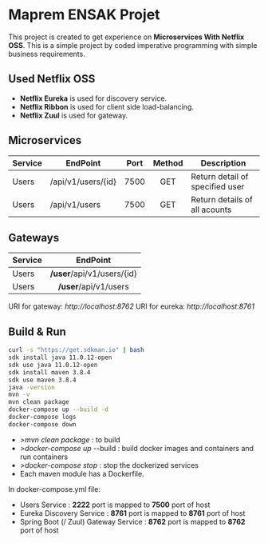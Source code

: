 # Maprem ENSAK Projet

This project is created to get experience on **Microservices With Netflix OSS**. This is a simple project by coded imperative programming with simple business requirements.

## Used Netflix OSS

- **Netflix Eureka** is used for discovery service.
- **Netflix Ribbon** is used for client side load-balancing.
- **Netflix Zuul** is used for gateway.
  
## Microservices

| Service | EndPoint           | Port  | Method | Description                     |
| ------- | ------------------ | :---: | :----: | ------------------------------- |
| Users   | /api/v1/users/{id} | 7500  |  GET   | Return detail of specified user |
| Users   | /api/v1/users      | 7500  |  GET   | Return details of all acounts   |

## Gateways

| Service |          EndPoint           |
| ------- | :-------------------------: |
| Users   | **/user**/api/v1/users/{id} |
| Users   |   **/user**/api/v1/users    |

URI for gateway: *http://localhost:8762*
URI for eureka: *http://localhost:8761*


## Build & Run

```sh
curl -s "https://get.sdkman.io" | bash
sdk install java 11.0.12-open
sdk use java 11.0.12-open
sdk install maven 3.8.4
sdk use maven 3.8.4 
java -version
mvn -v
mvn clean package
docker-compose up --build -d
docker-compose logs
docker-compose down
```


- *>mvn clean package* : to build
- *>docker-compose up* --build : build docker images and containers and run containers
- *>docker-compose stop* : stop the dockerized services
- Each maven module has a Dockerfile.

In docker-compose.yml file:

- Users Service : **__2222__** port is mapped to **__7500__** port of host
- Eureka Discovery Service : **__8761__** port is mapped to **__8761__** port of host
- Spring Boot (/ Zuul) Gateway Service : **__8762__** port is mapped to **__8762__** port of host